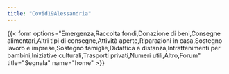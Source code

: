 ```yaml
---
title: "Covid19Alessandria"
---
```


{{< form options="Emergenza,Raccolta fondi,Donazione di beni,Consegne alimentari,Altri tipi di consegne,Attività aperte,Riparazioni in casa,Sostegno lavoro e imprese,Sostegno famiglie,Didattica a distanza,Intrattenimenti per bambini,Iniziative culturali,Trasporti privati,Numeri utili,Altro,Forum" title="Segnala" name="home" >}}
